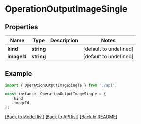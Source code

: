 # OperationOutputImageSingle


## Properties

Name | Type | Description | Notes
------------ | ------------- | ------------- | -------------
**kind** | **string** |  | [default to undefined]
**imageId** | **string** |  | [default to undefined]

## Example

```typescript
import { OperationOutputImageSingle } from './api';

const instance: OperationOutputImageSingle = {
    kind,
    imageId,
};
```

[[Back to Model list]](../README.md#documentation-for-models) [[Back to API list]](../README.md#documentation-for-api-endpoints) [[Back to README]](../README.md)
